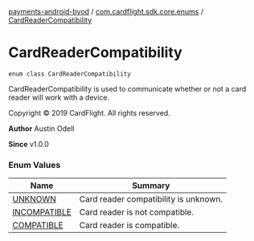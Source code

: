 [payments-android-byod](../../index.md) / [com.cardflight.sdk.core.enums](../index.md) / [CardReaderCompatibility](./index.md)

# CardReaderCompatibility

`enum class CardReaderCompatibility`

CardReaderCompatibility is used to communicate whether or not a card reader will work with a device.

Copyright © 2019 CardFlight. All rights reserved.

**Author**
Austin Odell

**Since**
v1.0.0

### Enum Values

| Name | Summary |
|---|---|
| [UNKNOWN](-u-n-k-n-o-w-n.md) | Card reader compatibility is unknown. |
| [INCOMPATIBLE](-i-n-c-o-m-p-a-t-i-b-l-e.md) | Card reader is not compatible. |
| [COMPATIBLE](-c-o-m-p-a-t-i-b-l-e.md) | Card reader is compatible. |
